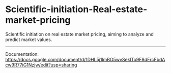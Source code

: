 # Scientific-initiation-Real-estate-market-pricing
Scientific initiation on real estate market pricing, aiming to analyze and predict market values.

---

Documentation: https://docs.google.com/document/d/1DHL5j1lmBO5wvSeklTo9F8dErcFbdAcw9R77iG1Nzjw/edit?usp=sharing

